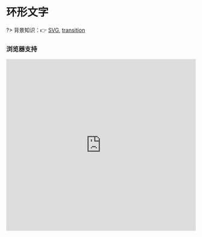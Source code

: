 
# 环形文字

?> 背景知识：:point_right: [SVG](https://developer.mozilla.org/zh-CN/docs/Web/SVG), [transition](https://developer.mozilla.org/zh-CN/docs/Web/CSS/transition)

<vuep template="#circular-text"></vuep>

<script v-pre type="text/x-template" id="circular-text">
<style>
  main {
    width: 289px; height: 289px;
    margin: 80px auto;
    font-size: 12px;
  }
  main svg {
    overflow: visible;
    animation: circular-text-rotate 5s linear paused infinite;
  }
  main svg:hover {
    animation-play-state: running;
  }
  main path {
    fill: none;
  }
  main text {
    fill: #b4a078;
  }
  @keyframes circular-text-rotate {
    to {
      transform: rotate(1turn);
    }
  }
</style>
<template>
  <main>
    <svg viewBox="0 0 100 100">
        <path d="M 0,50 a 50,50 0 1,1 0,1 z" id="circle" />
        <text>
          <textPath xlink:href="#circle">
            You-need-to-know-css-tricks-You-need-to-know-css-tricks-You-
          </textPath>
        </text>
    </svg>
  </main>
</template>
<script>  
</script>
</script>

### 浏览器支持

<iframe
  width="100%"
  height="458px"
  frameborder="0"
  src="https://caniuse.bitsofco.de/embed/index.html?feat=css-transitions&amp;periods=future_1,current,past_1,past_2,past_3&amp;accessible-colours=false">
</iframe>
